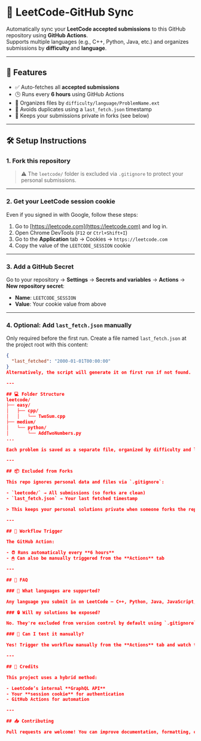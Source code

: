 # 🧠 LeetCode-GitHub Sync

Automatically sync your **LeetCode accepted submissions** to this GitHub repository using **GitHub Actions**.  
Supports multiple languages (e.g., C++, Python, Java, etc.) and organizes submissions by **difficulty** and **language**.

---

## 🚀 Features

- ✅ Auto-fetches all **accepted submissions**
- 🕒 Runs every **6 hours** using GitHub Actions
- 📁 Organizes files by `difficulty/language/ProblemName.ext`
- 🧼 Avoids duplicates using a `last_fetch.json` timestamp
- 🔐 Keeps your submissions private in forks (see below)

---

## 🛠 Setup Instructions

### 1. Fork this repository

> ⚠️ The `leetcode/` folder is excluded via `.gitignore` to protect your personal submissions.

---

### 2. Get your LeetCode session cookie

Even if you signed in with Google, follow these steps:

1. Go to [https://leetcode.com](https://leetcode.com) and log in.
2. Open Chrome DevTools (`F12` or `Ctrl+Shift+I`)
3. Go to the **Application** tab → Cookies → `https://leetcode.com`
4. Copy the value of the `LEETCODE_SESSION` cookie

---

### 3. Add a GitHub Secret

Go to your repository → **Settings** → **Secrets and variables** → **Actions** → **New repository secret**:

- **Name**: `LEETCODE_SESSION`
- **Value**: Your cookie value from above

---

### 4. Optional: Add `last_fetch.json` manually

Only required before the first run. Create a file named `last_fetch.json` at the project root with this content:

```json
{
  "last_fetched": "2000-01-01T00:00:00"
}
Alternatively, the script will generate it on first run if not found.

---

## 💻 Folder Structure
leetcode/
├── easy/
│   ├── cpp/
│   │   └── TwoSum.cpp
├── medium/
│   └── python/
│       └── AddTwoNumbers.py
...

Each problem is saved as a separate file, organized by difficulty and language.

---

## 📦 Excluded from Forks

This repo ignores personal data and files via `.gitignore`:

- `leetcode/` → All submissions (so forks are clean)
- `last_fetch.json` → Your last fetched timestamp

> This keeps your personal solutions private when someone forks the repo.

---

## 🤖 Workflow Trigger

The GitHub Action:

- ⏰ Runs automatically every **6 hours**
- 🖱 Can also be manually triggered from the **Actions** tab

---

## 🙋 FAQ

### 📌 What languages are supported?

Any language you submit in on LeetCode — C++, Python, Java, JavaScript, etc.

### 🔒 Will my solutions be exposed?

No. They're excluded from version control by default using `.gitignore`.

### 🧪 Can I test it manually?

Yes! Trigger the workflow manually from the **Actions** tab and watch the log.

---

## 🧼 Credits

This project uses a hybrid method:

- LeetCode’s internal **GraphQL API**
- Your **session cookie** for authentication
- GitHub Actions for automation

---

## 📥 Contributing

Pull requests are welcome! You can improve documentation, formatting, or functionality (like stats, charts, etc.).
